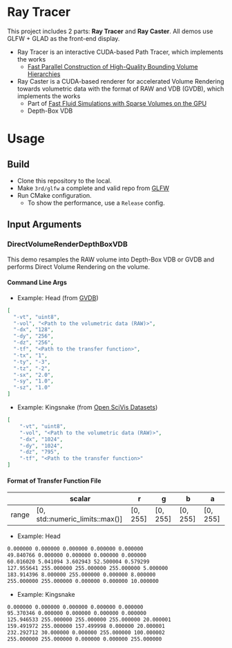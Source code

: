 # Ray Tracer

This project includes 2 parts: **Ray Tracer** and **Ray Caster**. All demos use GLFW + GLAD as the front-end display.

- Ray Tracer is an interactive CUDA-based Path Tracer, which implements the works
  - [Fast Parallel Construction of High-Quality Bounding Volume Hierarchies](https://research.nvidia.com/sites/default/files/pubs/2013-07_Fast-Parallel-Construction/karras2013hpg_paper.pdf)
- Ray Caster is a CUDA-based renderer for accelerated Volume Rendering towards volumetric data with the format of RAW and VDB (GVDB), which implements the works
  - Part of [Fast Fluid Simulations with Sparse Volumes on the GPU](https://people.csail.mit.edu/kuiwu/gvdb_sim.html)
  - Depth-Box VDB

# Usage

## Build

- Clone this repository to the local.
- Make `3rd/glfw` a complete and valid repo from [GLFW](https://github.com/glfw/glfw)
- Run CMake configuration.
  - To show the performance, use a `Release` config.

## Input Arguments

### DirectVolumeRenderDepthBoxVDB

This demo resamples the RAW volume into Depth-Box VDB or GVDB and performs Direct Volume Rendering on the volume.

#### Command Line Args

- Example: Head (from [GVDB](https://github.com/NVIDIA/gvdb-voxels
))

```json
[
  "-vt", "uint8",
  "-vol", "<Path to the volumetric data (RAW)>",
  "-dx", "128",
  "-dy", "256",
  "-dz", "256",
  "-tf", "<Path to the transfer function>",
  "-tx", "1",
  "-ty", "-3",
  "-tz", "-2",
  "-sx", "2.0",
  "-sy", "1.0",
  "-sz", "1.0"
]
```

- Example: Kingsnake (from [Open SciVis Datasets](https://klacansky.com/open-scivis-datasets/))

```json
[
    "-vt", "uint8",
    "-vol", "<Path to the volumetric data (RAW)>",
    "-dx", "1024",
    "-dy", "1024",
    "-dz", "795",
    "-tf", "<Path to the transfer function>"
]
```

#### Format of Transfer Function File

||scalar|r|g|b|a|
|--|--|--|--|--|--|
|range|[0, std::numeric_limits<VoxelType>::max()]|[0, 255]|[0, 255]|[0, 255]|[0, 255]|

- Example: Head

```txt
0.000000 0.000000 0.000000 0.000000 0.000000
49.840766 0.000000 0.000000 0.000000 0.000000
60.016020 5.041094 3.602943 52.500004 0.579299
127.955641 255.000000 255.000000 255.000000 5.000000
183.914396 8.000000 255.000000 0.000000 8.000000
255.000000 255.000000 0.000000 0.000000 10.000000
```

- Example: Kingsnake

```txt
0.000000 0.000000 0.000000 0.000000 0.000000
95.370346 0.000000 0.000000 0.000000 0.000000
125.946533 255.000000 255.000000 255.000000 20.000001
159.491972 255.000000 157.499998 0.000000 20.000001
232.292712 30.000000 0.000000 255.000000 100.000002
255.000000 255.000000 0.000000 0.000000 255.000000
```
